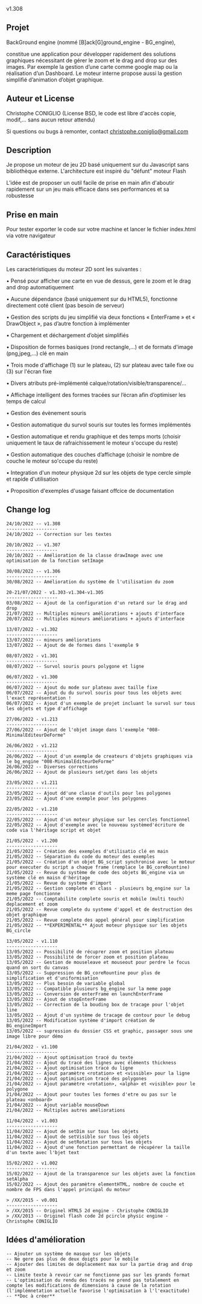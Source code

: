 v1.308

Projet
------
BackGround engine (nommé [B]ack[G]ground_engine - BG_engine),

constitue une application pour développer rapidement des solutions graphiques nécessitant de gérer le zoom et le drag and drop sur des images. 
Par exemple la gestion d’une carte comme google map ou la réalisation d’un Dashboard. Le moteur interne propose aussi la gestion simplifié d’animation d’objet graphique.

Auteur et License
-----------------
Christophe CONIGLIO
(License BSD, le code est libre d'accès copie, modif,... sans aucun retour attendu)

Si questions ou bugs à remonter, contact <christophe.coniglio@gmail.com> 

Description
-----------

Je propose un moteur de jeu 2D basé uniquement sur du Javascript sans bibliothèque externe. L'architecture est inspiré du "défunt" moteur Flash

L’idée est de proposer un outil facile de prise en main afin d'aboutir rapidement sur un jeu 
mais efficace dans ses performances et sa robustesse


Prise en main
-------------

Pour tester exporter le code sur votre machine et lancer le fichier index.html via votre navigateur

Caractéristiques
----------------

Les caractéristiques du moteur 2D sont les suivantes :

•	Pensé pour afficher une carte en vue de dessus, gere le zoom et le drag and drop automatiquement

•	Aucune dépendance (basé uniquement sur du HTML5), fonctionne directement coté client (pas besoin de serveur)

•	Gestion des scripts du jeu simplifié via deux fonctions « EnterFrame » et « DrawObject », pas d’autre fonction à implémenter

•	Chargement et déchargement d’objet simplifiés

•	Disposition de formes basiques (rond rectangle,...) et de formats d'image (png,jpeg,...) clé en main

•	Trois mode d'affichage (1) sur le plateau, (2) sur plateau avec taile fixe ou (3) sur l'écran fixe

•	Divers atributs pré-implémenté calque/rotation/visible/transparence/...

•	Affichage intelligent des formes tracées sur l’écran afin d’optimiser les temps de calcul

•	Gestion des évènement souris

•	Gestion automatique du survol souris sur toutes les formes implémentés

•	Gestion automatique et rendu graphique et des temps morts (choisir uniquement le taux de rafraichissement <FPS> le moteur s'occupe du reste)

•	Gestion automatique des couches d’affichage (choisir le nombre de couche le moteur so'ccupe du reste)

•	Integration d'un moteur physique 2d sur les objets de type cercle simple et rapide d'utilisation

•	Proposition d'exemples d'usage faisant offcice de documentation


Change log
----------

    
    24/10/2022 -- v1.308
    -------------------
    24/10/2022 -- Correction sur les textes
    
    20/10/2022 -- v1.307
    -------------------
    20/10/2022 -- Amélioration de la classe drawImage avec une optimisation de la fonction setImage
    
    30/08/2022 -- v1.306
    -------------------
    30/08/2022 -- Amélioration du système de l'utilisation du zoom

    20-21/07/2022 - v1.303-v1.304-v1.305
    -------------------
    03/08/2022 -- Ajout de la configuration d'un retard sur le drag and drop 
    21/07/2022 -- Multiples mineurs améliorations + ajouts d'interface
    20/07/2022 -- Multiples mineurs améliorations + ajouts d'interface

    13/07/2022 - v1.302
    -------------------
    13/07/2022 -- mineurs améliorations
    13/07/2022 -- Ajout de de formes dans l'exemple 9

    08/07/2022 - v1.301
    -------------------
    08/07/2022 -- Survol souris pours polygone et ligne

    06/07/2022 - v1.300
    -------------------
    06/07/2022 -- Ajout du mode sur plateau avec taille fixe
    06/07/2022 -- Ajout du du survol souris pour tous les objets avec l'exact représentation !
    06/07/2022 -- Ajout d'un exemple de projet incluant le survol sur tous les objets et type d'affichage

    27/06/2022 - v1.213
    -------------------
    27/06/2022 -- Ajout de l'objet image dans l'exemple "008-MinimalEditeurDeForme"
    
    26/06/2022 - v1.212
    -------------------
    26/06/2022 -- Ajout d'un exemple de createurs d'objets graphiques via le bg_engine "008-MinimalEditeurDeForme"
    26/06/2022 -- Diverses corrections
    26/06/2022 -- Ajout de plusieurs set/get dans les objets

    23/05/2022 - v1.211
    -------------------
    23/05/2022 -- Ajout dd'une classe d'outils pour les polygones
    23/05/2022 -- Ajout d'une exemple pour les polygones 
    
    22/05/2022 - v1.210
    -------------------
    22/05/2022 -- Ajout d'un moteur physique sur les cercles fonctionnel
    22/05/2022 -- Ajout d'exemple avec le nouveau systèmed'écriture de code via l'héritage script et objet 

    21/05/2022 - v1.200
    -------------------
    21/05/2022 -- Création des exemples d'utilisatio clé en main
    21/05/2022 -- Séparation du code du moteur des exemples
    21/05/2022 -- Création d'un objet BG_script synchronisé avec le moteur pour executer du script a chaque frame (remplace le BG_coreRountine)
    21/05/2022 -- Revue du système de code des objets BG_engine via un système clé en maisn d'héritage
    21/05/2022 -- Revue du systeme d'import
    21/05/2022 -- Gestion complete en class - plusieurs bg_engine sur la meme page fonctionne
    21/05/2022 -- Comptabilite complete souris et mobile (multi touch) deplacement et zoom
    21/05/2022 -- Revue complete du systeme d'appel et de destruction des objet graphique
    21/05/2022 -- Revue complete des appel général pour simplification
    21/05/2022 -- **EXPERIMENTAL** Ajout moteur physique sur les objets BG_circle

    13/05/2022 - v1.110
    -------------------
    13/05/2022 -- Possibilité de récuprer zoom et position plateau 
    13/05/2022 -- Possibilité de forcer zoom et position plateau
    13/05/2022 -- Gestion de mouseleave et mouseout pour perdre le focus quand on sort du canvas
    13/05/2022 -- Suppression de BG_coreRountine pour plus de simplification et d'uniformisation
    13/05/2022 -- Plus besoin de variable global
    13/05/2022 -- Compatible plusieurs bg_engine sur la meme page
    13/05/2022 -- Conversion de enterFrame en launchEnterFrame
    13/05/2022 -- Ajout de stopEnterFrame 
    13/05/2022 -- Correction de la bouding box de tracage pour l'objet line 
    13/05/2022 -- Ajout d'un système de tracage de contour pour le debug
    13/05/2022 -- Modification système d'import création de BG_engineImport
    13/05/2022 -- supression du dossier CSS et graphic, passager sous une image libre pour démo

    21/04/2022 - v1.100
    -------------------
    21/04/2022 -- Ajout optimisation tracé du texte
    21/04/2022 -- Ajout du tracé des lignes avec élèments thickness
    21/04/2022 -- Ajout optimisation tracé du ligne
    21/04/2022 -- Ajout paramètre <rotation> et <vissible> pour la ligne
    21/04/2022 -- Ajout optimisation tracé des polygones
    21/04/2022 -- Ajout paramètre <rotation>, <alpha> et <visible> pour le polygone
    21/04/2022 -- Ajout pour toutes les formes d'etre ou pas sur le plateau <onboard>
    21/04/2022 -- Ajout variable mouseDown
    21/04/2022 -- Multiples autres améliorations
    
    11/04/2022 - v1.003
    -------------------
    11/04/2022 -- Ajout de setDim sur tous les objets
    11/04/2022 -- Ajout de setVisible sur tous les objets
    11/04/2022 -- Ajout de setRotation sur tous les objets
    11/04/2022 -- Ajout d'une fonction permettant de récupérer la taille d'un texte avec l'bjet text 
   
    15/02/2022 - v1.002
    -------------------
    15/02/2022 -- Ajout de la transparence sur les objets avec la fonction setAlpha
    15/02/2022 -- Ajout des paramètre elementHTML, nombre de couche et nombre de FPS dans l'appel principal du moteur
   
    > /XX/2015 - v0.001
    -------------------
    > /XX/2015 -- Originel HTML5 2d engine - Christophe CONIGLIO
    > /XX/2013 -- Originel flash code 2d pcircle physic engine - Christophe CONIGLIO 

Idées d'amélioration
--------------------
   
    -- Ajouter un système de masque sur les objets
    -- Ne gere pas plus de deux doigts pour le mobile
    -- Ajouter des limites de déplacement max sur la partie drag and drop et zoom
    -- Limite texte à revoir car ne fonctionne pas sur les grands format
    -- L'optimisation du rendu des tracés ne prend pas totalement en compte les modifications de dimensions à cause de la rotation (l'implémnetation actuelle favorise l'optimisation à l'l'exactitude)
    -- **Doc à créer**
    

